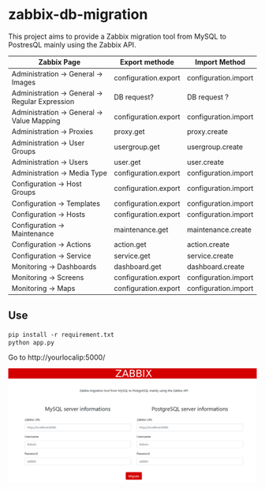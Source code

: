 # zabbix-db-migration
This project aims to provide a Zabbix migration tool from MySQL to PostresQL mainly using the Zabbix API.

| Zabbix Page                                     | Export methode       | Import Method         |
|-------------------------------------------------|----------------------|-----------------------|
| Administration -> General -> Images             | configuration.export | configuration.import  |
| Administration -> General -> Regular Expression |  DB request?         |  DB request ?         |
| Administration -> General -> Value Mapping      | configuration.export | configuration.import  |
| Administration -> Proxies                       | proxy.get            | proxy.create          |
| Administration -> User Groups                   | usergroup.get        | usergroup.create      |
| Administration -> Users                         | user.get             | user.create           |
| Administration -> Media Type                    | configuration.export | configuration.import  |
| Configuration -> Host Groups                    | configuration.export | configuration.import  |
| Configuration -> Templates                      | configuration.export | configuration.import  |
| Configuration -> Hosts                          | configuration.export | configuration.import  |
| Configuration -> Maintenance                    | maintenance.get      | maintenance.create    |
| Configuration -> Actions                        | action.get           | action.create         |
| Configuration -> Service                        | service.get          | service.create        |
| Monitoring -> Dashboards                        | dashboard.get        | dashboard.create      |
| Monitoring -> Screens                           | configuration.export | configuration.import  |
| Monitoring -> Maps                              | configuration.export | configuration.import  |

## Use

```
pip install -r requirement.txt
python app.py
```
Go to http://yourlocalip:5000/

![flask](/static/img/flask.png "bootstrap flask")



